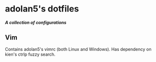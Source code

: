 # adolan5's dotfiles
##### A collection of configurations

## Vim
Contains adolan5's vimrc (both Linux and Windows). Has dependency on kien's ctrlp fuzzy search.
